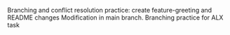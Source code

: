 
Branching and conflict resolution practice: create feature-greeting and README changes
Modification in main branch.
Branching practice for ALX task
